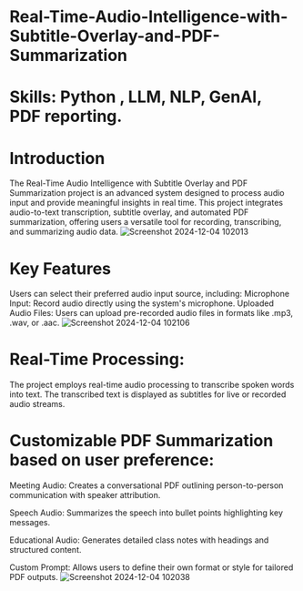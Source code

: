 # Real-Time-Audio-Intelligence-with-Subtitle-Overlay-and-PDF-Summarization

# Skills: Python , LLM, NLP, GenAI, PDF reporting.

# Introduction 

The Real-Time Audio Intelligence with Subtitle Overlay and PDF Summarization project is an advanced system designed to process audio input and provide meaningful insights in real time. This project integrates audio-to-text transcription, subtitle overlay, and automated PDF summarization, offering users a versatile tool for recording, transcribing, and summarizing audio data.
![Screenshot 2024-12-04 102013](https://github.com/user-attachments/assets/39702b86-1ce6-4567-b9a9-d827de0fce3b)

# Key Features
Users can select their preferred audio input source, including:
Microphone Input: Record audio directly using the system's microphone.
Uploaded Audio Files: Users can upload pre-recorded audio files in formats like .mp3, .wav, or .aac.
![Screenshot 2024-12-04 102106](https://github.com/user-attachments/assets/40eafcdb-b203-4d69-ae4a-fd5bf84ca24e)


# Real-Time Processing:

The project employs real-time audio processing to transcribe spoken words into text.
The transcribed text is displayed as subtitles for live or recorded audio streams.

# Customizable PDF Summarization based on user preference: 
Meeting Audio: Creates a conversational PDF outlining person-to-person communication with speaker attribution.

Speech Audio: Summarizes the speech into bullet points highlighting key messages.

Educational Audio: Generates detailed class notes with headings and structured content.

Custom Prompt: Allows users to define their own format or style for tailored PDF outputs.
![Screenshot 2024-12-04 102038](https://github.com/user-attachments/assets/ad4acfa6-21cd-49a0-aeac-964899d750ce)
